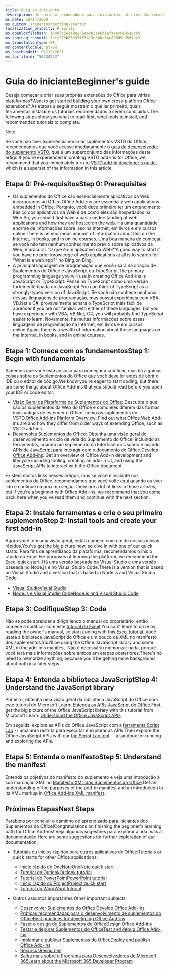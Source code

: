 ```yaml
---
title: Guia do iniciante
description: Um caminho recomendado para iniciantes, através dos recursos de aprendizado dos Suplementos do Office.
ms.date: 10/14/2020
ms.custom: scenarios:getting-started
localization_priority: Priority
ms.openlocfilehash: 154d7b5e1a9e135ea583ae6b1afa4ac9e95e9c69
ms.sourcegitcommit: fefc279b85e37463413b6b0e84c880d9ed5d7ac3
ms.translationtype: HT
ms.contentlocale: pt-BR
ms.lasthandoff: 02/12/2021
ms.locfileid: "50234223"
---
```

# <a name="beginners-guide"></a><span data-ttu-id="a4a1f-103">Guia do iniciante</span><span class="sxs-lookup"><span data-stu-id="a4a1f-103">Beginner's guide</span></span>

<span data-ttu-id="a4a1f-104">Deseja começar a criar suas próprias extensões do Office para várias plataformas?</span><span class="sxs-lookup"><span data-stu-id="a4a1f-104">Want to get started building your own cross-platform Office extensions?</span></span> <span data-ttu-id="a4a1f-105">As etapas a seguir mostram o que ler primeiro, quais ferramentas instalar e os tutoriais recomendados a serem concluídos.</span><span class="sxs-lookup"><span data-stu-id="a4a1f-105">The following steps show you what to read first, what tools to install, and recommended tutorials to complete.</span></span>

> [!NOTE]
> <span data-ttu-id="a4a1f-106">Se você não tiver experiência em criar suplementos VSTO do Office, recomendamos que você acesse imediatamente o [guia do desenvolvedor do suplemento VSTO](learning-path-transition.md), que é um superconjunto das informações deste artigo.</span><span class="sxs-lookup"><span data-stu-id="a4a1f-106">If you're experienced in creating VSTO add-ins for Office, we recommend that you immediately turn to [VSTO add-in developer's guide](learning-path-transition.md), which is a superset of the information in this article.</span></span>

## <a name="step-0-prerequisites"></a><span data-ttu-id="a4a1f-107">Etapa 0: Pré-requisitos</span><span class="sxs-lookup"><span data-stu-id="a4a1f-107">Step 0: Prerequisites</span></span>

- <span data-ttu-id="a4a1f-108">Os suplementos do Office são essencialmente aplicativos da Web incorporados ao Office.</span><span class="sxs-lookup"><span data-stu-id="a4a1f-108">Office Add-ins are essentially web applications embedded in Office.</span></span> <span data-ttu-id="a4a1f-109">Portanto, você deve primeiro ter um entendimento básico dos aplicativos da Web e de como eles são hospedados na Web.</span><span class="sxs-lookup"><span data-stu-id="a4a1f-109">So, you should first have a basic understanding of web applications and how they are hosted on the web.</span></span> <span data-ttu-id="a4a1f-110">Há uma quantidade enorme de informações sobre isso na Internet, em livros e em cursos online.</span><span class="sxs-lookup"><span data-stu-id="a4a1f-110">There is an enormous amount of information about this on the Internet, in books, and in online courses.</span></span> <span data-ttu-id="a4a1f-111">Uma boa maneira de começar, se você não tem nenhum conhecimento prévio sobre aplicativos da Web, é procurar "O que é um aplicativo da Web?"</span><span class="sxs-lookup"><span data-stu-id="a4a1f-111">A good way to start if you have no prior knowledge of web applications at all is to search for "What is a web app?"</span></span> <span data-ttu-id="a4a1f-112">no Bing.</span><span class="sxs-lookup"><span data-stu-id="a4a1f-112">on Bing.</span></span>
- <span data-ttu-id="a4a1f-113">A principal linguagem de programação que você usará na criação de Suplementos do Office é JavaScript ou TypeScript.</span><span class="sxs-lookup"><span data-stu-id="a4a1f-113">The primary programming language you will use in creating Office Add-ins is JavaScript or TypeScript.</span></span> <span data-ttu-id="a4a1f-114">Pense no TypeScript como uma versão fortemente tipada do JavaScript.</span><span class="sxs-lookup"><span data-stu-id="a4a1f-114">You can think of TypeScript as a strongly-typed version of JavaScript.</span></span> <span data-ttu-id="a4a1f-115">Se você não conhece nenhuma dessas linguagens de programação, mas possui experiência com VBA, VB.Net e C#, provavelmente achará o TypeScript mais fácil de aprender.</span><span class="sxs-lookup"><span data-stu-id="a4a1f-115">If you are not familiar with either of these languages, but you have experience with VBA, VB.Net, C#, you will probably find TypeScript easier to learn.</span></span> <span data-ttu-id="a4a1f-116">Novamente, há muitas informações sobre essas linguagens de programação na Internet, em livros e em cursos online.</span><span class="sxs-lookup"><span data-stu-id="a4a1f-116">Again, there is a wealth of information about these languages on the Internet, in books, and in online courses.</span></span>

## <a name="step-1-begin-with-fundamentals"></a><span data-ttu-id="a4a1f-117">Etapa 1: Comece com os fundamentos</span><span class="sxs-lookup"><span data-stu-id="a4a1f-117">Step 1: Begin with fundamentals</span></span>

<span data-ttu-id="a4a1f-118">Sabemos que você está ansioso para começar a codificar, mas há algumas coisas sobre os Suplementos do Office que você deve ler antes de abrir o IDE ou o editor de código.</span><span class="sxs-lookup"><span data-stu-id="a4a1f-118">We know you're eager to start coding, but there are some things about Office Add-ins that you should read before you open your IDE or code editor.</span></span>

- <span data-ttu-id="a4a1f-119">[Visão Geral da Plataforma de Suplementos do Office](office-add-ins.md): Descubra o que são os suplementos da Web do Office e como eles diferem das formas mais antigas de estender o Office, como os suplementos do VSTO.</span><span class="sxs-lookup"><span data-stu-id="a4a1f-119">[Office Add-ins Platform Overview](office-add-ins.md): Find out what Office Web Add-ins are and how they differ from older ways of extending Office, such as VSTO add-ins.</span></span>
- <span data-ttu-id="a4a1f-120">[Desenvolva Suplementos do Office](../develop/develop-overview.md): Obtenha uma visão geral do desenvolvimento e ciclo de vida do Suplemento do Office, incluindo as ferramentas, criando um suplemento na Interface do Usuário e usando APIs de JavaScript para interagir com o documento do Office.</span><span class="sxs-lookup"><span data-stu-id="a4a1f-120">[Develop Office Add-ins](../develop/develop-overview.md): Get an overview of Office Add-in development and lifecycle including tooling, creating an add-in UI, and using the JavaScript APIs to interact with the Office document.</span></span>

<span data-ttu-id="a4a1f-121">Existem muitos links nesses artigos, mas se você é iniciante nos suplementos do Office, recomendamos que você volte aqui quando os tiver lido e continue na próxima seção.</span><span class="sxs-lookup"><span data-stu-id="a4a1f-121">There are a lot of links in those articles, but if you're a beginner with Office Add-ins, we recommend that you come back here when you've read them and continue with the next section.</span></span>

## <a name="step-2-install-tools-and-create-your-first-add-in"></a><span data-ttu-id="a4a1f-122">Etapa 2: Instale ferramentas e crie o seu primeiro suplemento</span><span class="sxs-lookup"><span data-stu-id="a4a1f-122">Step 2: Install tools and create your first add-in</span></span>

<span data-ttu-id="a4a1f-123">Agora você tem uma visão geral, então comece com um de nossos inícios rápidos.</span><span class="sxs-lookup"><span data-stu-id="a4a1f-123">You've got the big picture now, so dive in with one of our quick starts.</span></span> <span data-ttu-id="a4a1f-124">Para fins de aprendizado da plataforma, recomendamos o início rápido do Excel.</span><span class="sxs-lookup"><span data-stu-id="a4a1f-124">For purposes of learning the platform, we recommend the Excel quick start.</span></span> <span data-ttu-id="a4a1f-125">Há uma versão baseada no Visual Studio e uma versão baseada no Node.js e no Visual Studio Code.</span><span class="sxs-lookup"><span data-stu-id="a4a1f-125">There is a version that is based on Visual Studio and a version that is based in Node.js and Visual Studio Code.</span></span>

- [<span data-ttu-id="a4a1f-126">Visual Studio</span><span class="sxs-lookup"><span data-stu-id="a4a1f-126">Visual Studio</span></span>](../quickstarts/excel-quickstart-jquery.md?tabs=visualstudio)
- [<span data-ttu-id="a4a1f-127">Node.js e Visual Studio Code</span><span class="sxs-lookup"><span data-stu-id="a4a1f-127">Node.js and Visual Studio Code</span></span>](../quickstarts/excel-quickstart-jquery.md?tabs=yeomangenerator)

## <a name="step-3-code"></a><span data-ttu-id="a4a1f-128">Etapa 3: Codifique</span><span class="sxs-lookup"><span data-stu-id="a4a1f-128">Step 3: Code</span></span>

<span data-ttu-id="a4a1f-129">Não se pode aprender a dirigir lendo o manual do proprietário, então comece a codificar com este [tutorial do Excel](../tutorials/excel-tutorial.md).</span><span class="sxs-lookup"><span data-stu-id="a4a1f-129">You can't learn to drive by reading the owner's manual, so start coding with this [Excel tutorial](../tutorials/excel-tutorial.md).</span></span> <span data-ttu-id="a4a1f-130">Você usará a biblioteca JavaScript do Office e um pouco de XML no manifesto dos suplementos.</span><span class="sxs-lookup"><span data-stu-id="a4a1f-130">You'll be using the Office JavaScript library and some XML in the add-in's manifest.</span></span> <span data-ttu-id="a4a1f-131">Não é necessário memorizar nada, porque você terá mais informações sobre ambos em etapas posteriores.</span><span class="sxs-lookup"><span data-stu-id="a4a1f-131">There's no need to memorize anything, because you'll be getting more background about both in a later steps.</span></span>

## <a name="step-4-understand-the-javascript-library"></a><span data-ttu-id="a4a1f-132">Etapa 4: Entenda a biblioteca JavaScript</span><span class="sxs-lookup"><span data-stu-id="a4a1f-132">Step 4: Understand the JavaScript library</span></span>

<span data-ttu-id="a4a1f-133">Primeiro, obtenha uma visão geral da biblioteca JavaScript do Office com este tutorial do Microsoft Learn: [Entenda as APIs JavaScript do Office](/learn/modules/understand-office-javascript-apis/index).</span><span class="sxs-lookup"><span data-stu-id="a4a1f-133">First, get the big picture of the Office JavaScript library with this tutorial from Microsoft Learn: [Understand the Office JavaScript APIs](/learn/modules/understand-office-javascript-apis/index).</span></span>

<span data-ttu-id="a4a1f-134">Em seguida, explore as APIs do Office JavaScript com a [ferramenta Script Lab](explore-with-script-lab.md) -- uma área restrita para executar e explorar as APIs.</span><span class="sxs-lookup"><span data-stu-id="a4a1f-134">Then explore the Office JavaScript APIs with our [the Script Lab tool](explore-with-script-lab.md) -- a sandbox for running and exploring the APIs.</span></span>

## <a name="step-5-understand-the-manifest"></a><span data-ttu-id="a4a1f-135">Etapa 5: Entenda o manifesto</span><span class="sxs-lookup"><span data-stu-id="a4a1f-135">Step 5: Understand the manifest</span></span>

<span data-ttu-id="a4a1f-136">Entenda os objetivos do manifesto do suplemento e veja uma introdução à sua marcação XML no [Manifesto XML dos Suplementos do Office](../develop/add-in-manifests.md).</span><span class="sxs-lookup"><span data-stu-id="a4a1f-136">Get an understanding of the purposes of the add-in manifest and an introduction to its XML markup in [Office Add-ins XML manifest](../develop/add-in-manifests.md).</span></span>

## <a name="next-steps"></a><span data-ttu-id="a4a1f-137">Próximas Etapas</span><span class="sxs-lookup"><span data-stu-id="a4a1f-137">Next Steps</span></span>

<span data-ttu-id="a4a1f-138">Parabéns por concluir o caminho de aprendizado para iniciantes dos Suplementos do Office!</span><span class="sxs-lookup"><span data-stu-id="a4a1f-138">Congratulations on finishing the beginner's learning path for Office Add-ins!</span></span> <span data-ttu-id="a4a1f-139">Veja algumas sugestões para explorar ainda mais a documentação:</span><span class="sxs-lookup"><span data-stu-id="a4a1f-139">Here are some suggestions for further exploration of our documentation:</span></span>

- <span data-ttu-id="a4a1f-140">Tutoriais ou inícios rápidos para outros aplicativos do Office:</span><span class="sxs-lookup"><span data-stu-id="a4a1f-140">Tutorials or quick starts for other Office applications:</span></span>

  - [<span data-ttu-id="a4a1f-141">Início rápido do OneNote</span><span class="sxs-lookup"><span data-stu-id="a4a1f-141">OneNote quick start</span></span>](../quickstarts/onenote-quickstart.md)
  - [<span data-ttu-id="a4a1f-142">Tutorial do Outlook</span><span class="sxs-lookup"><span data-stu-id="a4a1f-142">Outlook tutorial</span></span>](/outlook/add-ins/addin-tutorial)
  - [<span data-ttu-id="a4a1f-143">Tutorial do PowerPoint</span><span class="sxs-lookup"><span data-stu-id="a4a1f-143">PowerPoint tutorial</span></span>](../tutorials/powerpoint-tutorial.md)
  - [<span data-ttu-id="a4a1f-144">Início rápido do Project</span><span class="sxs-lookup"><span data-stu-id="a4a1f-144">Project quick start</span></span>](../quickstarts/project-quickstart.md)
  - [<span data-ttu-id="a4a1f-145">Tutorial do Word</span><span class="sxs-lookup"><span data-stu-id="a4a1f-145">Word tutorial</span></span>](../tutorials/word-tutorial.md)

- <span data-ttu-id="a4a1f-146">Outros assuntos importantes:</span><span class="sxs-lookup"><span data-stu-id="a4a1f-146">Other important subjects:</span></span>

  - [<span data-ttu-id="a4a1f-147">Desenvolver Suplementos do Office </span><span class="sxs-lookup"><span data-stu-id="a4a1f-147">Develop Office Add-ins</span></span>](../develop/develop-overview.md)
  - [<span data-ttu-id="a4a1f-148">Práticas recomendadas para o desenvolvimento de suplementos do Office</span><span class="sxs-lookup"><span data-stu-id="a4a1f-148">Best practices for developing Office Add-ins</span></span>](../concepts/add-in-development-best-practices.md)
  - [<span data-ttu-id="a4a1f-149">Fazer o design de Suplementos do Office</span><span class="sxs-lookup"><span data-stu-id="a4a1f-149">Design Office Add-ins</span></span>](../design/add-in-design.md)
  - [<span data-ttu-id="a4a1f-150">Testar e depurar Suplementos do Office</span><span class="sxs-lookup"><span data-stu-id="a4a1f-150">Test and debug Office Add-ins</span></span>](../testing/test-debug-office-add-ins.md)
  - [<span data-ttu-id="a4a1f-151">Implantar e publicar Suplementos do Office</span><span class="sxs-lookup"><span data-stu-id="a4a1f-151">Deploy and publish Office Add-ins</span></span>](../publish/publish.md)
  - [<span data-ttu-id="a4a1f-152">Recursos</span><span class="sxs-lookup"><span data-stu-id="a4a1f-152">Resources</span></span>](../resources/resources-links-help.md)
  - [<span data-ttu-id="a4a1f-153">Saiba mais sobre o Programa para Desenvolvedores do Microsoft 365</span><span class="sxs-lookup"><span data-stu-id="a4a1f-153">Learn about the Microsoft 365 Developer Program</span></span>](https://developer.microsoft.com/microsoft-365/dev-program)